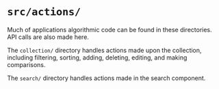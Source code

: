 # `src/actions/`

Much of applications algorithmic code can be found in these directories. API calls are also made here.

The `collection/` directory handles actions made upon the collection, including filtering, sorting, adding, deleting, editing, and making comparisons.

The `search/` directory handles actions made in the search component.
